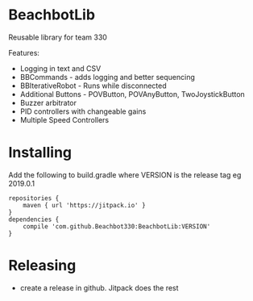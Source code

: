 # BeachbotLib
Reusable library for team 330

Features:
* Logging in text and CSV
* BBCommands - adds logging and better sequencing
* BBIterativeRobot - Runs while disconnected
* Additional Buttons - POVButton, POVAnyButton, TwoJoystickButton
* Buzzer arbitrator
* PID controllers with changeable gains
* Multiple Speed Controllers

# Installing
Add the following to build.gradle where VERSION is the release tag eg 2019.0.1
```
repositories {
    maven { url 'https://jitpack.io' }
}
dependencies {
    compile 'com.github.Beachbot330:BeachbotLib:VERSION'
}
```

# Releasing
* create a release in github. Jitpack does the rest
